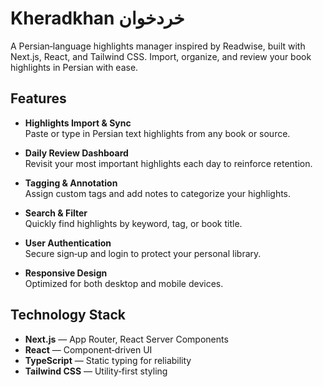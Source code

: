 # Kheradkhan خردخوان

A Persian‑language highlights manager inspired by Readwise, built with Next.js, React, and Tailwind CSS. Import, organize, and review your book highlights in Persian with ease.

## Features

- **Highlights Import & Sync**  
  Paste or type in Persian text highlights from any book or source.  

- **Daily Review Dashboard**  
  Revisit your most important highlights each day to reinforce retention.  

- **Tagging & Annotation**  
  Assign custom tags and add notes to categorize your highlights.  

- **Search & Filter**  
  Quickly find highlights by keyword, tag, or book title.  

- **User Authentication**  
  Secure sign‑up and login to protect your personal library.  

- **Responsive Design**  
  Optimized for both desktop and mobile devices.

## Technology Stack

- **Next.js** — App Router, React Server Components  
- **React** — Component‑driven UI  
- **TypeScript** — Static typing for reliability  
- **Tailwind CSS** — Utility‑first styling  



